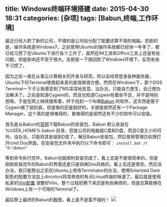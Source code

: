 title: Windows终端环境搭建
date: 2015-04-30 18:31
categories: [杂项]
tags: [Babun,终端,工作环境]
---

最近已经入职了新的公司，不错的是公司给分配了配置还算不错的电脑。悲剧的是，操作系统是Windows7。之前使用Ubuntu的操作系统都已经快一年多了，都已经习惯了在Ubuntu下进行各个工作了，虽然在IM工具和Office工具上还是有些问题，但是影响还不至于很大。反倒是一下换回到了Windows环境下，反而有些不习惯了。
<!--more-->

因为之前一直在从事云计算相关的开发与研究，所以会经常登录各种服务器，Ubuntu下的Terminal使用起来真的是很爽很方便。然而在Windows下，那个DOS Terminal一下子让我感受到了MS深深地恶意。没办法，只能自力更生，自己想办法解决了。之前是知道Cygwin的，而且也知道Cygwin有着些不足，并不是特别想用。于是在网上继续搜索着，终于找到一个叫做[Babun](http://babun.github.io/) 的软件。这东西是基于Cygwin做了层封装，但是做的还是挺好的，关键是居然还有一个Package Manager，这个真的是很难得的，更难得的是居然还有不少的软件可以安装。

首先是从Babun的[官网](http://babun.github.io/)下载Babun的安装包，Babun 默认安装在 %USER_HOME%\.babun 目录，但是公司的电脑就C盘和D盘，而且C盘又小的可怜，没办法，只能将其安装到D盘了。解压Babun安装包，然后使用管理员权限打开cmd Dos界面，在安装包文件夹中执行以下命令即可：
```install.bat /t "D:\Babun"```

等到命令执行完毕，Babun也就顺利安装完成了，看上去是不是很简单的。但是刚刚安装完毕的Babun的界面还是只是经典Dos风格的，看上去还是很丑。然后没办法，我只能祭出之前在Ubuntu上修改Terminator的办法，使用Solarized Dark配色的配置方法加上dircolors将其修改的有点Linux终端的味道了。最后就是使用私家的[Vim配置](https://github.com/xidianpanpei/dot-vimrc) 调整好Vim。整个过程折腾下来还是有些麻烦的，但是总算能够在Windows上有一个可用的Terminal了。

最后祭上最终的Babun的截图，看上是不是蛮不错的！
![](http://ww2.sinaimg.cn/large/7458d655gw1f70ojtmx8lj21270kadlo.jpg)
